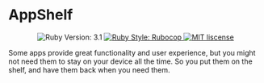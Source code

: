 # AppShelf

<p align="center">
    <!-- <img src="https://raw.githubusercontent.com/tomy0000000/tubee/main/tubee/static/favicon.png">
    <br>
    <img width="150" src="https://raw.githubusercontent.com/tomy0000000/tubee/main/tubee/static/img/tubee_text.png">
    <br> -->
    <img src="https://img.shields.io/badge/ruby-3.1-9b111e.svg?color=9b111e&logo=ruby&logoColor=white" alt="Ruby Version: 3.1" />
    <a href="https://github.com/rubocop/rubocop">
        <img src="https://img.shields.io/badge/code_style-rubocop-9b111e.svg?logo=RuboCop&logoColor=white" alt="Ruby Style: Rubocop">
    </a>
    <a href="https://github.com/tomy0000000/appshelf/blob/main/LICENSE">
        <img src="https://img.shields.io/github/license/tomy0000000/appshelf?color=9b111e" alt="MIT liscense" />
    </a>
</p>

Some apps provide great functionality and user experience, but you might not need them to stay on your device all the time.
So you put them on the shelf, and have them back when you need them.
